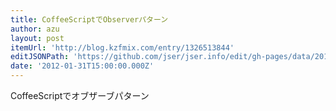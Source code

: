 ```yaml
---
title: CoffeeScriptでObserverパターン
author: azu
layout: post
itemUrl: 'http://blog.kzfmix.com/entry/1326513844'
editJSONPath: 'https://github.com/jser/jser.info/edit/gh-pages/data/2012/01/index.json'
date: '2012-01-31T15:00:00.000Z'
---
```

CoffeeScriptでオブザーブパターン
